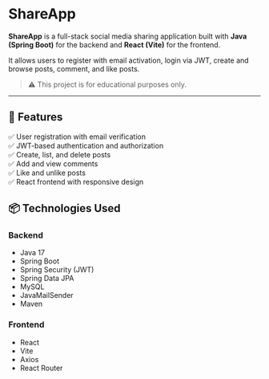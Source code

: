 # ShareApp

**ShareApp** is a full-stack social media sharing application built with **Java (Spring Boot)** for the backend and **React (Vite)** for the frontend.

It allows users to register with email activation, login via JWT, create and browse posts, comment, and like posts.

> ⚠️ This project is for educational purposes only.

---

## 🚀 Features

✅ User registration with email verification  
✅ JWT-based authentication and authorization  
✅ Create, list, and delete posts  
✅ Add and view comments  
✅ Like and unlike posts  
✅ React frontend with responsive design  


## 📦 Technologies Used
### Backend
- Java 17
- Spring Boot
- Spring Security (JWT)
- Spring Data JPA
- MySQL
- JavaMailSender
- Maven

### Frontend
- React
- Vite
- Axios
- React Router
